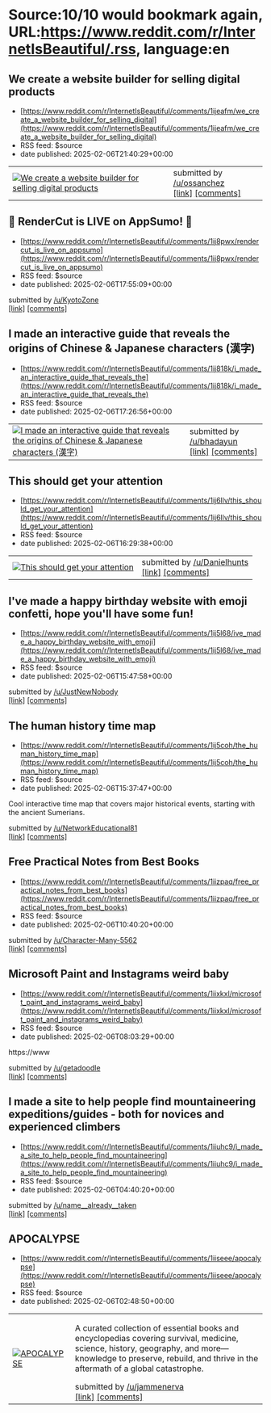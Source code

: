 # Source:10/10 would bookmark again, URL:https://www.reddit.com/r/InternetIsBeautiful/.rss, language:en

## We create a website builder for selling digital products
 - [https://www.reddit.com/r/InternetIsBeautiful/comments/1ijeafm/we_create_a_website_builder_for_selling_digital](https://www.reddit.com/r/InternetIsBeautiful/comments/1ijeafm/we_create_a_website_builder_for_selling_digital)
 - RSS feed: $source
 - date published: 2025-02-06T21:40:29+00:00

<table> <tr><td> <a href="https://www.reddit.com/r/InternetIsBeautiful/comments/1ijeafm/we_create_a_website_builder_for_selling_digital/"> <img src="https://external-preview.redd.it/zmIJBxg1CUEA26aOwT4KKxC5wXZHR55WB04GPh7fbro.jpg?width=640&amp;crop=smart&amp;auto=webp&amp;s=55b3a0e50118aa4e9c175261f83140b095e39fb7" alt="We create a website builder for selling digital products" title="We create a website builder for selling digital products" /> </a> </td><td> &#32; submitted by &#32; <a href="https://www.reddit.com/user/ossanchez"> /u/ossanchez </a> <br/> <span><a href="https://crea.la/">[link]</a></span> &#32; <span><a href="https://www.reddit.com/r/InternetIsBeautiful/comments/1ijeafm/we_create_a_website_builder_for_selling_digital/">[comments]</a></span> </td></tr></table>

## 🚀 RenderCut is LIVE on AppSumo! 🎉
 - [https://www.reddit.com/r/InternetIsBeautiful/comments/1ij8pwx/rendercut_is_live_on_appsumo](https://www.reddit.com/r/InternetIsBeautiful/comments/1ij8pwx/rendercut_is_live_on_appsumo)
 - RSS feed: $source
 - date published: 2025-02-06T17:55:09+00:00

&#32; submitted by &#32; <a href="https://www.reddit.com/user/KyotoZone"> /u/KyotoZone </a> <br/> <span><a href="https://appsumo.com/products/rendercut/">[link]</a></span> &#32; <span><a href="https://www.reddit.com/r/InternetIsBeautiful/comments/1ij8pwx/rendercut_is_live_on_appsumo/">[comments]</a></span>

## I made an interactive guide that reveals the origins of Chinese & Japanese characters (漢字)
 - [https://www.reddit.com/r/InternetIsBeautiful/comments/1ij818k/i_made_an_interactive_guide_that_reveals_the](https://www.reddit.com/r/InternetIsBeautiful/comments/1ij818k/i_made_an_interactive_guide_that_reveals_the)
 - RSS feed: $source
 - date published: 2025-02-06T17:26:56+00:00

<table> <tr><td> <a href="https://www.reddit.com/r/InternetIsBeautiful/comments/1ij818k/i_made_an_interactive_guide_that_reveals_the/"> <img src="https://external-preview.redd.it/teF8cfRkTFTiaBjouzj55yIssmIowDkJP5x4DeDN7Mo.jpg?width=640&amp;crop=smart&amp;auto=webp&amp;s=ff6d80851e9d3fdc1ab3e787580edab5049f288f" alt="I made an interactive guide that reveals the origins of Chinese &amp; Japanese characters (漢字)" title="I made an interactive guide that reveals the origins of Chinese &amp; Japanese characters (漢字)" /> </a> </td><td> &#32; submitted by &#32; <a href="https://www.reddit.com/user/bhadayun"> /u/bhadayun </a> <br/> <span><a href="https://chineseaday.com/">[link]</a></span> &#32; <span><a href="https://www.reddit.com/r/InternetIsBeautiful/comments/1ij818k/i_made_an_interactive_guide_that_reveals_the/">[comments]</a></span> </td></tr></table>

## This should get your attention
 - [https://www.reddit.com/r/InternetIsBeautiful/comments/1ij6llv/this_should_get_your_attention](https://www.reddit.com/r/InternetIsBeautiful/comments/1ij6llv/this_should_get_your_attention)
 - RSS feed: $source
 - date published: 2025-02-06T16:29:38+00:00

<table> <tr><td> <a href="https://www.reddit.com/r/InternetIsBeautiful/comments/1ij6llv/this_should_get_your_attention/"> <img src="https://external-preview.redd.it/_PYXNLaksvcTg2esg27330iJjh4KfG7eAjEbY3r_NWw.jpg?width=640&amp;crop=smart&amp;auto=webp&amp;s=4e70a4569052a6e565ea9af7ed03fc043eaac12f" alt="This should get your attention" title="This should get your attention" /> </a> </td><td> &#32; submitted by &#32; <a href="https://www.reddit.com/user/Danielhunts"> /u/Danielhunts </a> <br/> <span><a href="https://ampmexterminator.com/reliable-rats-and-mouse-extermiantors-near-me/">[link]</a></span> &#32; <span><a href="https://www.reddit.com/r/InternetIsBeautiful/comments/1ij6llv/this_should_get_your_attention/">[comments]</a></span> </td></tr></table>

## I've made a happy birthday website with emoji confetti, hope you'll have some fun!
 - [https://www.reddit.com/r/InternetIsBeautiful/comments/1ij5l68/ive_made_a_happy_birthday_website_with_emoji](https://www.reddit.com/r/InternetIsBeautiful/comments/1ij5l68/ive_made_a_happy_birthday_website_with_emoji)
 - RSS feed: $source
 - date published: 2025-02-06T15:47:58+00:00

&#32; submitted by &#32; <a href="https://www.reddit.com/user/JustNewNobody"> /u/JustNewNobody </a> <br/> <span><a href="https://www.confettion.com/happy-birthday-wishes/happy-18th">[link]</a></span> &#32; <span><a href="https://www.reddit.com/r/InternetIsBeautiful/comments/1ij5l68/ive_made_a_happy_birthday_website_with_emoji/">[comments]</a></span>

## The human history time map
 - [https://www.reddit.com/r/InternetIsBeautiful/comments/1ij5coh/the_human_history_time_map](https://www.reddit.com/r/InternetIsBeautiful/comments/1ij5coh/the_human_history_time_map)
 - RSS feed: $source
 - date published: 2025-02-06T15:37:47+00:00

<!-- SC_OFF --><div class="md"><p>Cool interactive time map that covers major historical events, starting with the ancient Sumerians. </p> </div><!-- SC_ON --> &#32; submitted by &#32; <a href="https://www.reddit.com/user/NetworkEducational81"> /u/NetworkEducational81 </a> <br/> <span><a href="https://www.oldmapsonline.org/en/history/regions#position=2.3433/46.9/-93.9&amp;year=1939">[link]</a></span> &#32; <span><a href="https://www.reddit.com/r/InternetIsBeautiful/comments/1ij5coh/the_human_history_time_map/">[comments]</a></span>

## Free Practical Notes from Best Books
 - [https://www.reddit.com/r/InternetIsBeautiful/comments/1iizpaq/free_practical_notes_from_best_books](https://www.reddit.com/r/InternetIsBeautiful/comments/1iizpaq/free_practical_notes_from_best_books)
 - RSS feed: $source
 - date published: 2025-02-06T10:40:20+00:00

&#32; submitted by &#32; <a href="https://www.reddit.com/user/Character-Many-5562"> /u/Character-Many-5562 </a> <br/> <span><a href="https://www.bookcells.com/">[link]</a></span> &#32; <span><a href="https://www.reddit.com/r/InternetIsBeautiful/comments/1iizpaq/free_practical_notes_from_best_books/">[comments]</a></span>

## Microsoft Paint and Instagrams weird baby
 - [https://www.reddit.com/r/InternetIsBeautiful/comments/1iixkxl/microsoft_paint_and_instagrams_weird_baby](https://www.reddit.com/r/InternetIsBeautiful/comments/1iixkxl/microsoft_paint_and_instagrams_weird_baby)
 - RSS feed: $source
 - date published: 2025-02-06T08:03:29+00:00

<!-- SC_OFF --><div class="md"><p>https://www</p> </div><!-- SC_ON --> &#32; submitted by &#32; <a href="https://www.reddit.com/user/getadoodle"> /u/getadoodle </a> <br/> <span><a href="https://www.getadoodle.com">[link]</a></span> &#32; <span><a href="https://www.reddit.com/r/InternetIsBeautiful/comments/1iixkxl/microsoft_paint_and_instagrams_weird_baby/">[comments]</a></span>

## I made a site to help people find mountaineering expeditions/guides - both for novices and experienced climbers
 - [https://www.reddit.com/r/InternetIsBeautiful/comments/1iiuhc9/i_made_a_site_to_help_people_find_mountaineering](https://www.reddit.com/r/InternetIsBeautiful/comments/1iiuhc9/i_made_a_site_to_help_people_find_mountaineering)
 - RSS feed: $source
 - date published: 2025-02-06T04:40:20+00:00

&#32; submitted by &#32; <a href="https://www.reddit.com/user/name__already__taken"> /u/name__already__taken </a> <br/> <span><a href="https://www.guidedpeaks.com">[link]</a></span> &#32; <span><a href="https://www.reddit.com/r/InternetIsBeautiful/comments/1iiuhc9/i_made_a_site_to_help_people_find_mountaineering/">[comments]</a></span>

## APOCALYPSE
 - [https://www.reddit.com/r/InternetIsBeautiful/comments/1iiseee/apocalypse](https://www.reddit.com/r/InternetIsBeautiful/comments/1iiseee/apocalypse)
 - RSS feed: $source
 - date published: 2025-02-06T02:48:50+00:00

<table> <tr><td> <a href="https://www.reddit.com/r/InternetIsBeautiful/comments/1iiseee/apocalypse/"> <img src="https://external-preview.redd.it/lc3Jk95CIXmUGbttBjxmHbUDj2yRRXhqg923_igTzV0.jpg?width=640&amp;crop=smart&amp;auto=webp&amp;s=6fc7c4d54559d5ec1162f712345c8a5a044628d5" alt="APOCALYPSE" title="APOCALYPSE" /> </a> </td><td> <!-- SC_OFF --><div class="md"><p>A curated collection of essential books and encyclopedias covering survival, medicine, science, history, geography, and more—knowledge to preserve, rebuild, and thrive in the aftermath of a global catastrophe.</p> </div><!-- SC_ON --> &#32; submitted by &#32; <a href="https://www.reddit.com/user/jammenerva"> /u/jammenerva </a> <br/> <span><a href="https://github.com/pieroboseta/APOCALYPSE">[link]</a></span> &#32; <span><a href="https://www.reddit.com/r/InternetIsBeautiful/comments/1iiseee/apocalypse/">[comments]</a></span> </td></tr></table>

